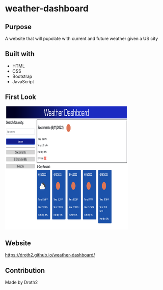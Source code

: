 # weather-dashboard

## Purpose
A website that will pupolate with current and future weather given a US city

## Built with
* HTML
* CSS
* Bootstrap
* JavaScript

## First Look
<img src='./assets/images/firstlook.png' width='400' height='400'>

## Website
https://droth2.github.io/weather-dashboard/

## Contribution
Made by Droth2